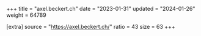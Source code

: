 +++
title = "axel.beckert.ch"
date = "2023-01-31"
updated = "2024-01-26"
weight = 64789

[extra]
source = "https://axel.beckert.ch/"
ratio = 43
size = 63
+++
